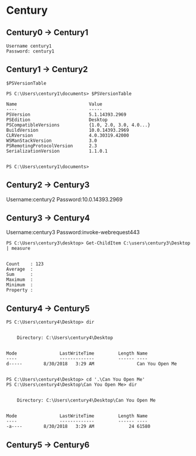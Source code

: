 # Century

## Century0 -> Century1
```
Username century1
Password: century1
```

## Century1 -> Century2
```
$PSVersionTable
```
```
PS C:\Users\century1\documents> $PSVersionTable

Name                           Value
----                           -----
PSVersion                      5.1.14393.2969
PSEdition                      Desktop
PSCompatibleVersions           {1.0, 2.0, 3.0, 4.0...}
BuildVersion                   10.0.14393.2969
CLRVersion                     4.0.30319.42000
WSManStackVersion              3.0
PSRemotingProtocolVersion      2.3
SerializationVersion           1.1.0.1


PS C:\Users\century1\documents>
```
## Century2 -> Century3
Username:century2
Password:10.0.14393.2969

## Century3 -> Century4
Username:century3
Password:invoke-webrequest443
```
PS C:\Users\century3\desktop> Get-ChildItem C:\users\century3\Desktop | measure


Count    : 123
Average  :
Sum      :
Maximum  :
Minimum  :
Property :
```
## Century4 -> Century5
```
PS C:\Users\century4\Desktop> dir


    Directory: C:\Users\century4\Desktop


Mode                LastWriteTime         Length Name
----                -------------         ------ ----
d-----        8/30/2018   3:29 AM                Can You Open Me


PS C:\Users\century4\Desktop> cd '.\Can You Open Me'
PS C:\Users\century4\Desktop\Can You Open Me> dir


    Directory: C:\Users\century4\Desktop\Can You Open Me


Mode                LastWriteTime         Length Name
----                -------------         ------ ----
-a----        8/30/2018   3:29 AM             24 61580                              
```

## Century5 -> Century6
```
```
